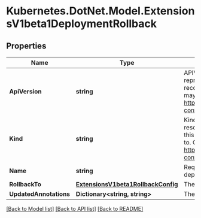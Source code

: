 # Kubernetes.DotNet.Model.ExtensionsV1beta1DeploymentRollback
## Properties

Name | Type | Description | Notes
------------ | ------------- | ------------- | -------------
**ApiVersion** | **string** | APIVersion defines the versioned schema of this representation of an object. Servers should convert recognized schemas to the latest internal value, and may reject unrecognized values. More info: https://git.k8s.io/community/contributors/devel/api-conventions.md#resources | [optional] 
**Kind** | **string** | Kind is a string value representing the REST resource this object represents. Servers may infer this from the endpoint the client submits requests to. Cannot be updated. In CamelCase. More info: https://git.k8s.io/community/contributors/devel/api-conventions.md#types-kinds | [optional] 
**Name** | **string** | Required: This must match the Name of a deployment. | 
**RollbackTo** | [**ExtensionsV1beta1RollbackConfig**](ExtensionsV1beta1RollbackConfig.md) | The config of this deployment rollback. | 
**UpdatedAnnotations** | **Dictionary&lt;string, string&gt;** | The annotations to be updated to a deployment | [optional] 

[[Back to Model list]](../README.md#documentation-for-models) [[Back to API list]](../README.md#documentation-for-api-endpoints) [[Back to README]](../README.md)

